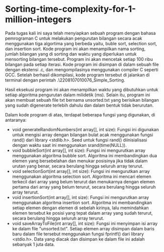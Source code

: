 # Sorting-time-complexity-for-1-million-integers

Pada tugas kali ini saya telah menyiapkan sebuah program dengan bahasa pemrograman C untuk melakukan pengurutan bilangan secara acak menggunakan tiga algortima yang berbeda yaitu, buble sort, selection sort, dan insertion sort. Kode program ini akan menampilkan nama sorting, jumlah bilangan yang di sorting dan waktu yang diperlukan untuk mensorting bilangan tersebut. Program ini akan mencetak setiap 100 ribu bilangan pada setiap iterasi. Kode program ini disimpan di dalam sebuah file dengan ekstensi .c, dan mengompilasinya menggunakan compiler C seperti GCC. Setelah berhasil dikompilasi, kode program tersebut di jalankan di terminal dengan perintah .\2208107010076_Simple_Sorting.

Hasil eksekusi program ini akan menampilkan waktu yang dibutuhkan untuk setiap algoritma pengurutan dalam milidetik (ms). Selain itu, program ini akan membuat sebuah file txt bernama unsorted.txt yang berisikan bilangan yang sudah digenerate terlebih dahulu dan dalam bentuk tidak berurutan.

Dalam kode program di atas, terdapat beberapa fungsi yang digunakan, di antaranya:

- void generateRandomNumbers(int array[], int size): Fungsi ini digunakan untuk mengisi array dengan bilangan bulat acak menggunakan fungsi rand() dari library <stdlib.h>. Seed untuk fungsi rand() diinisialisasi dengan waktu saat ini menggunakan srand(time(NULL)).
- void bubbleSort(int array[], int size): Fungsi ini mengurutkan array menggunakan algoritma bubble sort. Algoritma ini membandingkan dua elemen yang bersebelahan dan menukar posisinya jika tidak dalam urutan yang benar, secara berulang hingga seluruh array terurut.
- void selectionSort(int array[], int size): Fungsi ini mengurutkan array menggunakan algoritma selection sort. Algoritma ini mencari elemen terkecil dari array yang belum terurut dan menukarnya dengan elemen pertama dari array yang belum terurut, secara berulang hingga seluruh array terurut.
- void insertionSort(int array[], int size): Fungsi ini mengurutkan array menggunakan algoritma insertion sort. Algoritma ini membandingkan setiap elemen dengan elemen di sebelah kirinya, lalu memindahkan elemen tersebut ke posisi yang tepat dalam array yang sudah terurut, secara berulang hingga seluruh array terurut.
- void saveArrayToFile(int array[], int size): Fungsi ini menyimpan isi array ke dalam file "unsorted.txt". Setiap elemen array disimpan dalam baris baru dalam file tersebut menggunakan fungsi fprintf() dari library <stdio.h>. Data yang diacak dan disimpan ke dalam file ini adalah sebanyak 1 juta data.
